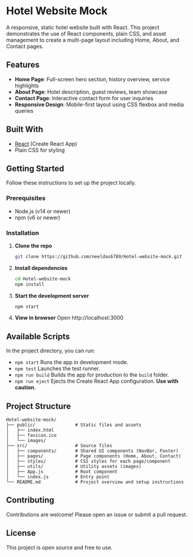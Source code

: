 # Hotel Website Mock

A responsive, static hotel website built with React. This project demonstrates the use of React components, plain CSS, and asset management to create a multi-page layout including Home, About, and Contact pages.

## Features
- **Home Page**: Full-screen hero section, history overview, service highlights
- **About Page**: Hotel description, guest reviews, team showcase
- **Contact Page**: Interactive contact form for user inquiries
- **Responsive Design**: Mobile-first layout using CSS flexbox and media queries

## Built With
- [React](https://reactjs.org/) (Create React App)
- Plain CSS for styling

## Getting Started
Follow these instructions to set up the project locally.

### Prerequisites
- Node.js (v14 or newer)
- npm (v6 or newer)

### Installation
1. **Clone the repo**
   ```bash
   git clone https://github.com/neeldas6789/Hotel-website-mock.git
   ```
2. **Install dependencies**
   ```bash
   cd Hotel-website-mock
   npm install
   ```
3. **Start the development server**
   ```bash
   npm start
   ```
4. **View in browser**
   Open http://localhost:3000

## Available Scripts
In the project directory, you can run:

- `npm start`
  Runs the app in development mode.
- `npm test`
  Launches the test runner.
- `npm run build`
  Builds the app for production to the `build` folder.
- `npm run eject`
  Ejects the Create React App configuration. **Use with caution.**

## Project Structure
```
Hotel-website-mock/
├── public/               # Static files and assets
│   ├── index.html
│   ├── favicon.ico
│   └── images/
├── src/                  # Source files
│   ├── components/       # Shared UI components (NavBar, Footer)
│   ├── pages/            # Page components (Home, About, Contact)
│   ├── styles/           # CSS styles for each page/component
│   ├── utils/            # Utility assets (images)
│   ├── App.js            # Root component
│   └── index.js          # Entry point
└── README.md             # Project overview and setup instructions
```

## Contributing
Contributions are welcome! Please open an issue or submit a pull request.

## License
This project is open source and free to use.